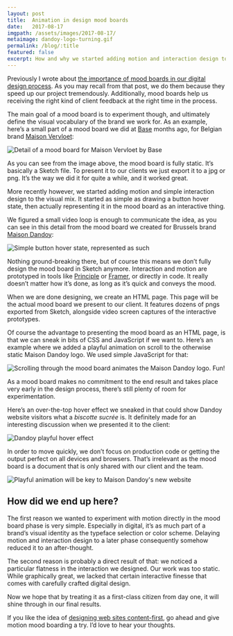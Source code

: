 ```yaml
---
layout: post
title:  Animation in design mood boards
date:   2017-08-17
imgpath: /assets/images/2017-08-17/
metaimage: dandoy-logo-turning.gif
permalink: /blog/:title
featured: false
excerpt: How and why we started adding motion and interaction design to digital design mood boards.
---
```

Previously I wrote about [the importance of mood boards in our digital design process](https://thomasbyttebier.be/blog/mood-boards-in-a-content-first-design-process). As you may recall from that post, we do them because they speed up our project tremendously. Additionally, mood boards help us receiving the right kind of client feedback at the right time in the process.

The main goal of a mood board is to experiment though, and ultimately define the visual vocabulary of the brand we work for. As an example, here’s a small part of a mood board we did at [Base](https://basedesign.com) months ago, for Belgian brand [Maison Vervloet](http://vervloet.com):

![Detail of a mood board for Maison Vervloet by Base]({{site.baseurl}}{{page.imgpath}}mood-board-vervloet.jpg)

As you can see from the image above, the mood board is fully static. It’s basically a Sketch file. To present it to our clients we just export it to a jpg or png. It’s the way we did it for quite a while, and it worked great.

More recently however, we started adding motion and simple interaction design to the visual mix. It started as simple as drawing a button hover state, then actually representing it in the mood board as an interactive thing.

We figured a small video loop is enough to communicate the idea, as you can see in this detail from the mood board we created for Brussels brand [Maison Dandoy](http://maisondandoy.com):

![Simple button hover state, represented as such]({{site.baseurl}}{{page.imgpath}}dandoy-hover.gif)

Nothing ground-breaking there, but of course this means we don’t fully design the mood board in Sketch anymore. Interaction and motion are prototyped in tools like [Principle](http://principleformac.com) or [Framer](https://framer.com), or directly in code. It really doesn’t matter how it’s done, as long as it’s quick and conveys the mood.

When we are done designing, we create an HTML page. This page will be the actual mood board we present to our client. It features dozens of pngs exported from Sketch, alongside video screen captures of the interactive prototypes.

Of course the advantage to presenting the mood board as an HTML page, is that we can sneak in bits of CSS and JavaScript if we want to. Here’s an example where we added a playful animation on scroll to the otherwise static Maison Dandoy logo. We used simple JavaScript for that:

![Scrolling through the mood board animates the Maison Dandoy logo. Fun!]({{site.baseurl}}{{page.imgpath}}dandoy-logo-turning.gif)

As a mood board makes no commitment to the end result and takes place very early in the design process, there’s still plenty of room for experimentation.

Here’s an over-the-top hover effect we sneaked in that could show Dandoy website visitors what a _biscotte sucrée_ is. It definitely made for an interesting discussion when we presented it to the client:

![Dandoy playful hover effect]({{site.baseurl}}{{page.imgpath}}hover-biscotte.gif)

In order to move quickly, we don’t focus on production code or getting the output perfect on all devices and browsers. That’s irrelevant as the mood board is a document that is only shared with our client and the team.

![Playful animation will be key to Maison Dandoy's new website]({{site.baseurl}}{{page.imgpath}}dandoy-moving-images.gif)

## How did we end up here?

The first reason we wanted to experiment with motion directly in the mood board phase is very simple. Especially in digital, it’s as much part of a brand’s visual identity as the typeface selection or color scheme. Delaying motion and interaction design to a later phase consequently somehow reduced it to an after-thought.

The second reason is probably a direct result of that: we noticed a particular flatness in the interaction we designed. Our work was too static. While graphically great, we lacked that certain interactive finesse that comes with carefully crafted digital design.

Now we hope that by treating it as a first-class citizen from day one, it will shine through in our final results.

If you like the idea of [designing web sites content-first](https://thomasbyttebier.be/blog/the-bold-beauty-of-content-prototypes), go ahead and give motion mood boarding a try. I’d love to hear your thoughts.